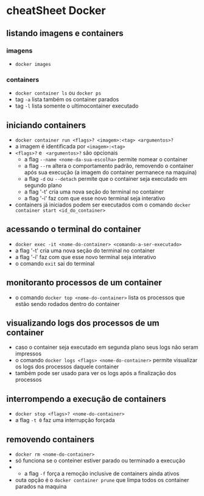 # cheatSheet Docker

## listando imagens e containers

### imagens
- ``docker images``

### containers
- ``docker container ls`` ou ``docker ps``
- tag `-a` lista também os container parados
- tag `-l` lista somente o ultimocontainer executado

## iniciando containers
- ``docker container run <flags>? <imagem>:<tag> <argumentos>?``
- a imagem é identificada por ``<imagem>:<tag>``
- `<flags>?` e ` <argumentos>?` são opcionais
  - a flag ``--name <nome-da-sua-escolha>`` permite nomear o container
  - a flag `--rm` altera o comportamento padrão, removendo o container após sua execução (a imagem do container permanece na maquina)
  - a flag `-d` ou `--detach` permite que o container seja executado em segundo plano
  - a flag '-t' cria uma nova seção do terminal no container
  - a flag '-i' faz com que esse novo terminal seja interativo
- containers já iniciados podem ser executados com o comando ``docker container start <id_do_container>``

## acessando o terminal do container
- ``docker exec -it <nome-do-container> <comando-a-ser-executado>``
- a flag '-t' cria uma nova seção do terminal no container
- a flag '-i' faz com que esse novo terminal seja interativo
- o comando `exit` sai do terminal

## monitoranto processos de um container
- o comando ```docker top <nome-do-container>``` lista os processos que estão sendo rodados dentro do container

## visualizando logs dos processos de um container
- caso o container seja executado em segunda plano seus logs não seram impressos
- o comando ```docker logs <flags> <nome-do-container>``` permite visualizar os logs dos processos daquele container
- também pode ser usado para ver os logs após a finalização dos processos

## interrompendo a execução de containers
- ``docker stop <flags>? <nome-do-container>``
- a flag ``-t 0`` faz uma interrupção forçada

## removendo containers
- ``docker rm <nome-do-container>``
- só funciona se o conteiner estiver parado ou terminado a execução
- - a flag `-f` força a remoção inclusive de containers ainda ativos
- outa opção é o ``docker container prune`` que limpa todos os container parados na maquina
